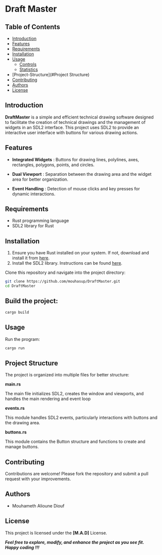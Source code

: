 # Draft Master

## Table of Contents

- [Introduction](#introduction)
- [Features](#Features)
- [Requirements](#requirements)
- [Installation](#installation)
- [Usage](#usage)
  - [Controls](#controls)
  - [Statistics](#statistics)
- [Project-Structure](#Project Structure)
- [Contributing](#contributing)
- [Authors](#authors)
- [License](#license)

## Introduction
**DraftMaster** is a simple and efficient technical drawing software designed to facilitate the creation of technical drawings and the management of widgets in an SDL2 interface. This project uses SDL2 to provide an interactive user interface with buttons for various drawing actions.

## Features
* **Integrated Widgets** : Buttons for drawing lines, polylines, axes, rectangles, polygons, points, and circles.

* **Dual Viewport** : Separation between the drawing area and the widget area for better organization.

* **Event Handling** : Detection of mouse clicks and key presses for dynamic interactions.

## Requirements

- Rust programming language
- SDL2 library for Rust

## Installation

1. Ensure you have Rust installed on your system. If not, download and install it from [here](https://www.rust-lang.org/tools/install).
2. Install the SDL2 library. Instructions can be found [here](https://github.com/Rust-SDL2/rust-sdl2#user-content-requirements).

Clone this repository and navigate into the project directory:

```sh
git clone https://github.com/mouhasup/DraftMaster.git
cd DraftMaster
```

## Build the project:

```sh
cargo build
```

## Usage

Run the program:

```sh
cargo run
```

## Project Structure

The project is organized into multiple files for better structure:

**main.rs**

The main file initializes SDL2, creates the window and viewports, and handles the main rendering and event loop

**events.rs**

This module handles SDL2 events, particularly interactions with buttons and the drawing area.

**buttons.rs**

This module contains the Button structure and functions to create and manage buttons.


## Contributing

Contributions are welcome! Please fork the repository and submit a pull request with your improvements.

## Authors

- Mouhameth Alioune Diouf

## License

This project is licensed under the **[M.A.D]** License.

**_Feel free to explore, modify, and enhance the project as you see fit. Happy coding !!!_**
